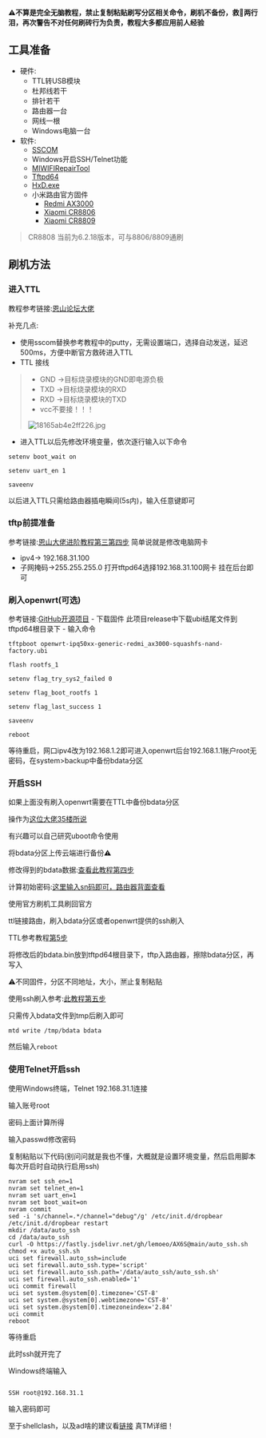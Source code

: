 ⚠️**不算是完全无脑教程，禁止复制粘贴刷写分区相关命令，刷机不备份，救🐔两行泪，再次警告不对任何刷砖行为负责，教程大多都应用前人经验**
## 工具准备
- 硬件: 
	- TTL转USB模块
	- 杜邦线若干
	- 排针若干
	- 路由器一台
	- 网线一根
	- Windows电脑一台
- 软件:
     - [SSCOM](http://www.viewprotech.com/upfile/2019/06/20190603155148_810.rar)
     - Windows开启SSH/Telnet功能
     - [MIWIFIRepairTool](https://bigota.miwifi.com/xiaoqiang/tools/MIWIFIRepairTool.x86.zip)
     - [Tftpd64](https://bitbucket.org/phjounin/tftpd64/downloads/Tftpd64-4.64-setup.exe)
     - [HxD.exe](https://github.com/lemoeo/AX6S/raw/main/%E5%B7%A5%E5%85%B7/HxD.zip)
     - 小米路由官方固件
	     - [Redmi AX3000](https://cdn.cnbj1.fds.api.mi-img.com/xiaoqiang/rom/ra81/miwifi_ra81_firmware_2c953_1.0.62.bin)
	     - [Xiaomi CR8806](https://cdn.cnbj1.fds.api.mi-img.com/xiaoqiang/rom/cr8806/miwifi_cr8806_firmware_4622b_6.2.33.bin)
	     - [Xiaomi CR8809](https://cdn.cnbj1.fds.api.mi-img.com/xiaoqiang/rom/cr8809/miwifi_cr8809_firmware_46dab_6.2.136.bin)
> CR8808 当前为6.2.18版本，可与8806/8809通刷
## 刷机方法
### 进入TTL
教程参考链接:[恩山论坛大佬](https://www.right.com.cn/forum/forum.php?mod=viewthread&tid=8255711&highlight=ttl&mobile=2)

补充几点:
- 使用sscom替换参考教程中的putty，无需设置端口，选择自动发送，延迟500ms，方便中断官方救砖进入TTL
- TTL 接线 
>  - GND ->目标烧录模块的GND即电源负极
>  - TXD  ->目标烧录模块的RXD
>  - RXD  ->目标烧录模块的TXD
>  - vcc不要接！！！
>  
>  ![18165ab4e2ff226.jpg](https://s2.loli.net/2023/01/13/nm5ZOoNFHKQT48L.jpg)
- 进入TTL以后先修改环境变量，依次逐行输入以下命令
```
setenv boot_wait on
```

```
setenv uart_en 1
```

```
saveenv
```
以后进入TTL只需给路由器插电瞬间(5s内)，输入任意键即可
### tftp前提准备
参考链接:[恩山大佬进阶教程第三第四步](https://www.right.com.cn/FORUM/forum.php?mod=viewthread&tid=8255773&page=1#pid17537975)
简单说就是修改电脑网卡
- ipv4-> 192.168.31.100
- 子网掩码->255.255.255.0
打开tftpd64选择192.168.31.100网卡
挂在后台即可
### 刷入openwrt(可选)
参考链接:[GitHub开源项目](https://github.com/hzyitc/openwrt-redmi-ax3000)
	 - 下载固件 此项目release中下载ubi结尾文件到tftpd64根目录下
	 - 输入命令
```
tftpboot openwrt-ipq50xx-generic-redmi_ax3000-squashfs-nand-factory.ubi
```

```
flash rootfs_1
```

```
setenv flag_try_sys2_failed 0
```

```
setenv flag_boot_rootfs 1
```

```
setenv flag_last_success 1
```

```
saveenv
```

```
reboot
```
等待重启，网口ipv4改为192.168.1.2即可进入openwrt后台192.168.1.1账户root无密码，在system>backup中备份bdata分区

### 开启SSH
如果上面没有刷入openwrt需要在TTL中备份bdata分区


操作为[这位大佬35楼所说](https://www.right.com.cn/forum/thread-8268392-1-1.html)

有兴趣可以自己研究uboot命令使用

将bdata分区上传云端进行备份⚠️

修改得到的bdata数据:[查看此教程第四步](https://post.m.smzdm.com/p/axzwv9w9/)

计算初始密码:[这里输入sn码即可，路由器背面查看](https://miwifi.dev/ssh)

使用官方刷机工具刷回官方

ttl链接路由，刷入bdata分区或者openwrt提供的ssh刷入

TTL参考教程[第5步](https://www.right.com.cn/FORUM/forum.php?mod=viewthread&tid=8255773&page=1#pid17537975)

将修改后的bdata.bin放到tftpd64根目录下，tftp入路由器，擦除bdata分区，再写入

⚠️不同固件，分区不同地址，大小，🈲止复制粘贴

使用ssh刷入参考:[此教程第五步](https://post.m.smzdm.com/p/axzwv9w9/)

只需传入bdata文件到tmp后刷入即可
```
mtd write /tmp/bdata bdata
```
然后输入`reboot`
### 使用Telnet开启ssh
使用Windows终端，Telnet 192.168.31.1连接

输入账号root

密码上面计算所得

输入passwd修改密码

复制粘贴以下代码(别问问就是我也不懂，大概就是设置环境变量，然后启用脚本每次开启时自动执行启用ssh)
```
nvram set ssh_en=1
nvram set telnet_en=1
nvram set uart_en=1
nvram set boot_wait=on
nvram commit
sed -i 's/channel=.*/channel="debug"/g' /etc/init.d/dropbear
/etc/init.d/dropbear restart
mkdir /data/auto_ssh
cd /data/auto_ssh
curl -O https://fastly.jsdelivr.net/gh/lemoeo/AX6S@main/auto_ssh.sh
chmod +x auto_ssh.sh
uci set firewall.auto_ssh=include
uci set firewall.auto_ssh.type='script'
uci set firewall.auto_ssh.path='/data/auto_ssh/auto_ssh.sh'
uci set firewall.auto_ssh.enabled='1'
uci commit firewall
uci set system.@system[0].timezone='CST-8'
uci set system.@system[0].webtimezone='CST-8'
uci set system.@system[0].timezoneindex='2.84'
uci commit
reboot
```
等待重启

此时ssh就开完了

Windows终端输入 
```

SSH root@192.168.31.1
```
输入密码即可

至于shellclash，以及ad啥的建议看[链接](https://www.right.com.cn/forum/forum.php?mod=viewthread&tid=8267066&extra=page%3D1&mobile=2)
真TM详细！
